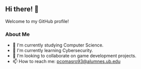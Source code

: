 ## Hi there! 👋  

Welcome to my GitHub profile!  

### About Me  
- 🔭 I'm currently studying Computer Science.  
- 🌱 I'm currently learning Cybersecurity.  
- 👯 I'm looking to collaborate on game development projects.  
- 📫 How to reach me: pcomasro93@alumnes.ub.edu  

